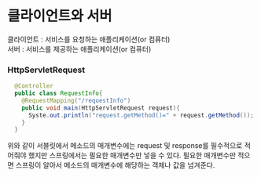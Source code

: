 # 클라이언트와 서버

클라이언트 : 서비스를 요청하는 애플리케이션(or 컴퓨터) <br/>
서버 : 서비스를 제공하는 애플리케이션(or 컴퓨터)

### HttpServletRequest

```java
  @Controller
  public class RequestInfo{
    @RequestMapping("/requestInfo")
    public void main(HttpServletRequest request){
      Syste.out.println("request.getMethod()=" + request.getMethod());
    }
  }

```

위와 같이 서블릿에서 메소드의 매개변수에는 request 및 response를 필수적으로 적어줘야 했지만
스프링에서는 필요한 매개변수만 넣을 수 있다.
필요한 매개변수만 적으면 스프링이 알아서 메소드의 매개변수에 해당하는 객체나 값을 넘겨준다.
